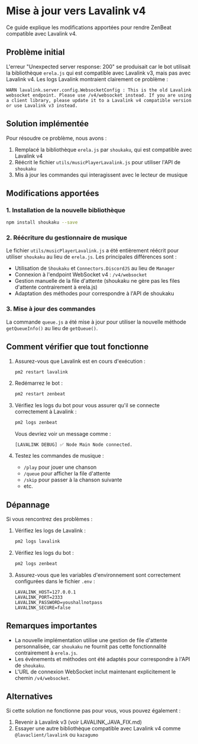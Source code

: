 # Mise à jour vers Lavalink v4

Ce guide explique les modifications apportées pour rendre ZenBeat compatible avec Lavalink v4.

## Problème initial

L'erreur "Unexpected server response: 200" se produisait car le bot utilisait la bibliothèque `erela.js` qui est compatible avec Lavalink v3, mais pas avec Lavalink v4. Les logs Lavalink montraient clairement ce problème :

```
WARN lavalink.server.config.WebsocketConfig : This is the old Lavalink websocket endpoint. Please use /v4/websocket instead. If you are using a client library, please update it to a Lavalink v4 compatible version or use Lavalink v3 instead.
```

## Solution implémentée

Pour résoudre ce problème, nous avons :

1. Remplacé la bibliothèque `erela.js` par `shoukaku`, qui est compatible avec Lavalink v4
2. Réécrit le fichier `utils/musicPlayerLavalink.js` pour utiliser l'API de `shoukaku`
3. Mis à jour les commandes qui interagissent avec le lecteur de musique

## Modifications apportées

### 1. Installation de la nouvelle bibliothèque

```bash
npm install shoukaku --save
```

### 2. Réécriture du gestionnaire de musique

Le fichier `utils/musicPlayerLavalink.js` a été entièrement réécrit pour utiliser `shoukaku` au lieu de `erela.js`. Les principales différences sont :

- Utilisation de `Shoukaku` et `Connectors.DiscordJS` au lieu de `Manager`
- Connexion à l'endpoint WebSocket v4 : `/v4/websocket`
- Gestion manuelle de la file d'attente (shoukaku ne gère pas les files d'attente contrairement à erela.js)
- Adaptation des méthodes pour correspondre à l'API de shoukaku

### 3. Mise à jour des commandes

La commande `queue.js` a été mise à jour pour utiliser la nouvelle méthode `getQueueInfo()` au lieu de `getQueue()`.

## Comment vérifier que tout fonctionne

1. Assurez-vous que Lavalink est en cours d'exécution :
   ```bash
   pm2 restart lavalink
   ```

2. Redémarrez le bot :
   ```bash
   pm2 restart zenbeat
   ```

3. Vérifiez les logs du bot pour vous assurer qu'il se connecte correctement à Lavalink :
   ```bash
   pm2 logs zenbeat
   ```

   Vous devriez voir un message comme :
   ```
   [LAVALINK DEBUG] ✅ Node Main Node connected.
   ```

4. Testez les commandes de musique :
   - `/play` pour jouer une chanson
   - `/queue` pour afficher la file d'attente
   - `/skip` pour passer à la chanson suivante
   - etc.

## Dépannage

Si vous rencontrez des problèmes :

1. Vérifiez les logs de Lavalink :
   ```bash
   pm2 logs lavalink
   ```

2. Vérifiez les logs du bot :
   ```bash
   pm2 logs zenbeat
   ```

3. Assurez-vous que les variables d'environnement sont correctement configurées dans le fichier `.env` :
   ```
   LAVALINK_HOST=127.0.0.1
   LAVALINK_PORT=2333
   LAVALINK_PASSWORD=youshallnotpass
   LAVALINK_SECURE=false
   ```

## Remarques importantes

- La nouvelle implémentation utilise une gestion de file d'attente personnalisée, car `shoukaku` ne fournit pas cette fonctionnalité contrairement à `erela.js`.
- Les événements et méthodes ont été adaptés pour correspondre à l'API de `shoukaku`.
- L'URL de connexion WebSocket inclut maintenant explicitement le chemin `/v4/websocket`.

## Alternatives

Si cette solution ne fonctionne pas pour vous, vous pouvez également :

1. Revenir à Lavalink v3 (voir LAVALINK_JAVA_FIX.md)
2. Essayer une autre bibliothèque compatible avec Lavalink v4 comme `@lavaclient/lavalink` ou `kazagumo`
